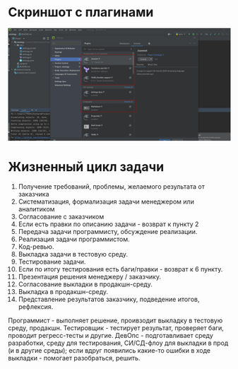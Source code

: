 # Скриншот с плагинами

![Плагины](/intro/screenshot.jpg)

# Жизненный цикл задачи
1. Получение требований, проблемы, желаемого результата от заказчика
2. Систематизация, формализация задачи менеджером или аналитиком
3. Согласование с заказчиком
4. Если есть правки по описанию задачи - возврат к пункту 2
5. Передача задачи программисту, обсуждение реализации.
6. Реализация задачи программистом.
7. Код-ревью.
8. Выкладка задачи в тестовую среду.
9. Тестирование задачи.
10. Если по итогу тестирования есть баги/правки - возврат к 6 пункту.
11. Презентация решения менеджеру / заказчику.
12. Согласование выкладки в продакшн-среду.
13. Выкладка в продакшн-среду.
14. Представление результатов заказчику, подведение итогов, рефлексия.

Программист - выполняет решение, проивзодит выкладку в тестовую среду, продакшн.
Тестировщик - тестирует результат, проверяет баги, проводит регресс-тесты и другие.
ДевОпс - подготавливает среду разработки, среду для тестирования, СИ/СД-флоу для выкладки в прод (и в другие среды);
если вдруг появились какие-то ошибки в ходе выкладки - помогает разобраться, решить. 